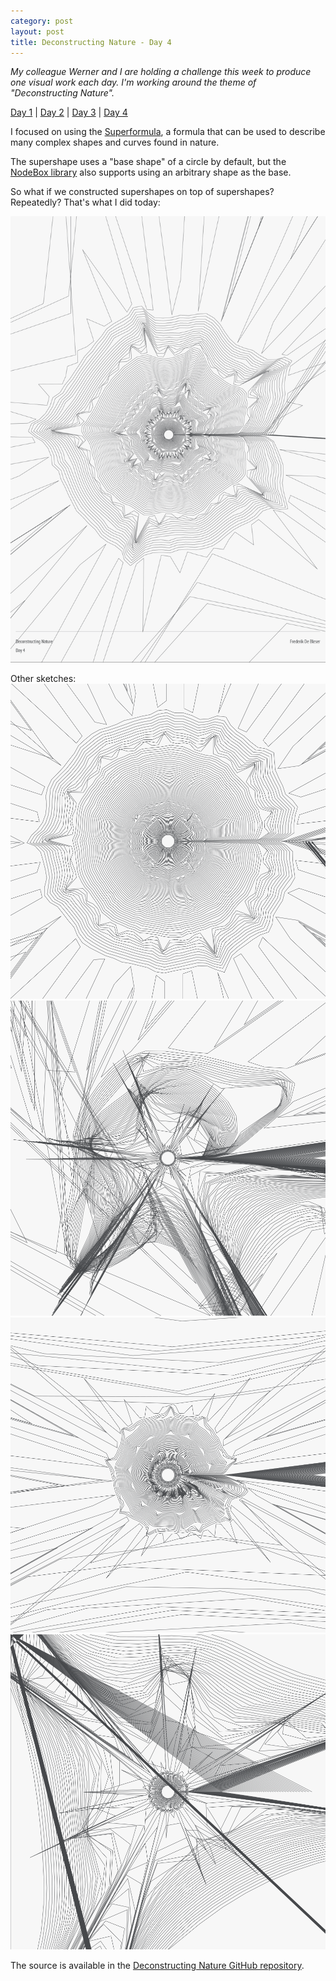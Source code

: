 ```yaml
---
category: post
layout: post
title: Deconstructing Nature - Day 4
---
```

*My colleague Werner and I are holding a challenge this week to produce one visual work each day. I'm working around the theme of "Deconstructing Nature".*

[Day 1](/deconstructing-nature-day-1) | [Day 2](/deconstructing-nature-day-2) | [Day 3](/deconstructing-nature-day-3) | [Day 4](/deconstructing-nature-day-4)

I focused on using the [Superformula](http://en.wikipedia.org/wiki/Superformula), a formula that can be used to describe many complex shapes and curves found in nature.

The supershape uses a "base shape" of a circle by default, but the [NodeBox library](http://nodebox.net/code/index.php/Supershape) also supports using an arbitrary shape as the base. 

So what if we constructed supershapes on top of supershapes? Repeatedly? That's what I did today:

<style>.post img { border: 1px solid #acb2b8;}</style>

![Deconstructing Nature: Final Work Day #4](/media/deconstructing-nature/day4-final.png)

Other sketches:
![Other experiment](/media/deconstructing-nature/day4-experiment1.png)
![Other experiment](/media/deconstructing-nature/day4-experiment2.png)
![Other experiment](/media/deconstructing-nature/day4-experiment3.png)
![Other experiment](/media/deconstructing-nature/day4-experiment4.png)

The source is available in the [Deconstructing Nature GitHub repository](https://github.com/fdb/deconstructing-nature).
